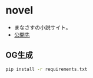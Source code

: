 # novel

- まなさすの小説サイト。
- [公開先](https://novel.manasas.dev/)

## OG生成

```bash
pip install -r requirements.txt
```
